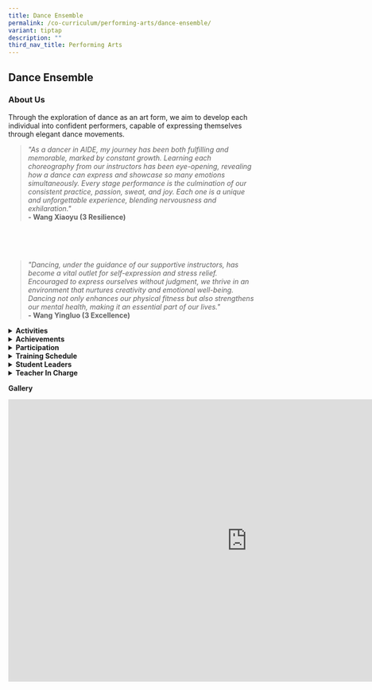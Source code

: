 ```yaml
---
title: Dance Ensemble
permalink: /co-curriculum/performing-arts/dance-ensemble/
variant: tiptap
description: ""
third_nav_title: Performing Arts
---
```

<h2>Dance Ensemble</h2>
<h3>About Us</h3>
<p>Through the exploration of dance as an art form, we aim to develop each
individual into confident performers, capable of expressing themselves
through elegant dance movements.</p>
<blockquote>
<p><em>"As a dancer in AIDE, my journey has been both fulfilling and memorable, marked by constant growth. Learning each choreography from our instructors has been eye-opening, revealing how a dance can express and showcase so many emotions simultaneously. Every stage performance is the culmination of our consistent practice, passion, sweat, and joy. Each one is a unique and unforgettable experience, blending nervousness and exhilaration."</em>
<br><strong>- Wang Xiaoyu (3 Resilience)</strong>
</p>
</blockquote>
<p>
<br>
<br>
<br>
</p>
<blockquote>
<p><em>"Dancing, under the guidance of our supportive instructors, has become a vital outlet for self-expression and stress relief. Encouraged to express ourselves without judgment, we thrive in an environment that nurtures creativity and emotional well-being. Dancing not only enhances our physical fitness but also strengthens our mental health, making it an essential part of our lives."</em> 
<br><strong>- Wang Yingluo (3 Excellence)</strong>
</p>
</blockquote>
<p></p>
<div data-type="detailGroup" class="isomer-accordion-group isomer-accordion isomer-accordion-white">
<details class="isomer-details">
<summary><strong>Activities</strong>
</summary>
<div data-type="detailsContent" class="isomer-details-content">
<p><em>“Great dancers are not great because of their technique, they are great because of their passion.”</em>
</p>
<p><strong>- Martha Graham</strong>
</p>
<p>In the rhythmic heart of Ahmad Ibrahim Secondary School, Dance Ensemble
has been a vibrant and energetic presence. With each step, twirl and beat
drop, our talented dancers have brought the magic of dance to our school
community.</p>
<p>This year, the Dance Ensemble performed in the annual Achievement Day
and cultural events. Our dance routines were nothing short of mesmerizing,
and the dedication and passion of our dancers shone brightly on stage.</p>
<p>Behind every spectacular performance lay hours of hard work and dedication.
Our dancers pushed their limits and honed their techniques, all under the
guidance of our talented instructors.</p>
<p>Yet, the most commendable aspect of AIDE lies in its inclusivity. Dancers
from diverse backgrounds come together in the spirit of dance. We strongly
believe in the sense of belonging and friendship, where we support each
other both on and off the dance floor.</p>
</div>
</details>
</div>
<div data-type="detailGroup" class="isomer-accordion-group isomer-accordion isomer-accordion-white">
<details class="isomer-details">
<summary><strong>Achievements</strong>
</summary>
<div data-type="detailsContent" class="isomer-details-content">
<ul data-tight="true" class="tight">
<li>
<p>Singapore Youth Festival Presentation</p>
</li>
</ul>
<p>- 2013 - Certificate of Distinction</p>
<p>- 2015 - Certificate of Distinction</p>
<p>- 2017 - Certificate of Achievement</p>
<p>- 2019 - Certificate of Distinction</p>
<p>- 2022 - Certificate of Accomplishment x 2</p>
<p>- 2023 - Certificate of Accomplishment</p>
<p>
<br>
</p>
<ul data-tight="true" class="tight">
<li>
<p>Recognition of Participation at The Royal Dance Off Youth League Festival
2018</p>
</li>
</ul>
</div>
</details>
</div>
<div data-type="detailGroup" class="isomer-accordion-group isomer-accordion isomer-accordion-white">
<details class="isomer-details">
<summary><strong>Participation</strong>
</summary>
<div data-type="detailsContent" class="isomer-details-content">
<ul data-tight="true" class="tight">
<li>
<p>Chinese New Year Performance</p>
</li>
<li>
<p>Racial Harmony Day Performance</p>
</li>
<li>
<p>Achievement Day Performance</p>
</li>
<li>
<p>National Day Performance</p>
</li>
</ul>
</div>
</details>
</div>
<div data-type="detailGroup" class="isomer-accordion-group isomer-accordion isomer-accordion-white">
<details class="isomer-details">
<summary><strong>Training Schedule</strong>
</summary>
<div data-type="detailsContent" class="isomer-details-content">
<p><strong>Wednesday</strong>
<br>3.45 pm to 6.15 pm</p>
<p><strong>Friday</strong>
<br>1.30 pm to 5.00 pm</p>
</div>
</details>
</div>
<div data-type="detailGroup" class="isomer-accordion-group isomer-accordion isomer-accordion-white">
<details class="isomer-details">
<summary><strong>Student Leaders</strong>
</summary>
<div data-type="detailsContent" class="isomer-details-content">
<p><strong>Chairperson<br></strong>Nyla Aqila Binte Zainal Abidin (3 Excellence)</p>
<p><strong>Vice-Chairperson<br></strong>Chong Ning Xin (3 Steadfastness)</p>
<p><strong>Captains<br></strong>Joey Heng Wen Ting (3 Excellence)
<br>Isabel Tay Yun Xi (3 Steadfastness)</p>
</div>
</details>
</div>
<div data-type="detailGroup" class="isomer-accordion-group isomer-accordion isomer-accordion-white">
<details class="isomer-details">
<summary><strong>Teacher In Charge</strong>
</summary>
<div data-type="detailsContent" class="isomer-details-content">
<p><strong>Mdm Fitrah Bte Jamri<br>Contact:&nbsp;<a href="mailto:fitrah_jamri@moe.edu.sg" rel="noopener noreferrer nofollow" target="">fitrah_jamri@moe.edu.sg</a></strong>
<br>Mdm Amelia Y Dizon
<br>Ms Ang Xin Ru Ruby
<br>Ms Yamuna Rani D/O Rajagopal</p>
</div>
</details>
</div>
<p><strong>Gallery</strong>
</p>
<div class="iframe-wrapper">
<iframe height="569" width="960" allowfullscreen="true" frameborder="0" src="https://docs.google.com/presentation/d/e/2PACX-1vST7bCq0uLVGdpHPatlD7rW3aWYOpVM7svSCbLArqqq367-XIFM99WQsELGzgfTy3Heg3KUXeQ43WHI/embed?start=true&amp;loop=true&amp;delayms=5000"></iframe>
</div>
<p></p>
<p></p>